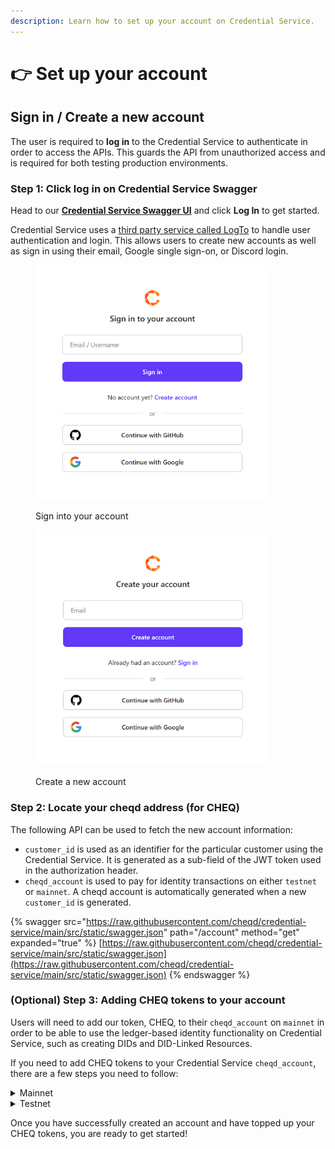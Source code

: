 ```yaml
---
description: Learn how to set up your account on Credential Service.
---
```


# 👉 Set up your account

## Sign in / Create a new account

The user is required to **log in** to the Credential Service to authenticate in order to access the APIs. This guards the API from unauthorized access and is required for both testing production environments.

### Step 1: Click log in on Credential Service Swagger

Head to our [**Credential Service Swagger UI**](https://credential-service.cheqd.net/swagger/#/) and click **Log In** to get started.

Credential Service uses a [third party service called LogTo](https://logto.io/) to handle user authentication and login. This allows users to create new accounts as well as sign in using their email, Google single sign-on, or Discord login.&#x20;

<div align="left">

<figure><img src="../.gitbook/assets/Credential Service Sign In.png" alt="" width="375"><figcaption><p>Sign into your account</p></figcaption></figure>

 

<figure><img src="../.gitbook/assets/Credential Service Sign up.png" alt="" width="375"><figcaption><p>Create a new account</p></figcaption></figure>

</div>

### Step 2: Locate your cheqd address (for CHEQ)

The following API can be used to fetch the new account information:

* `customer_id` is used as an identifier for the particular customer using the Credential Service. It is generated as a sub-field of the JWT token used in the authorization header.
* `cheqd_account` is used to pay for identity transactions on either `testnet` or `mainnet`. A cheqd account is automatically generated when a new `customer_id` is generated.

{% swagger src="https://raw.githubusercontent.com/cheqd/credential-service/main/src/static/swagger.json" path="/account" method="get" expanded="true" %}
[https://raw.githubusercontent.com/cheqd/credential-service/main/src/static/swagger.json](https://raw.githubusercontent.com/cheqd/credential-service/main/src/static/swagger.json)
{% endswagger %}

### (Optional) Step 3: Adding CHEQ tokens to your account

Users will need to add our token, CHEQ, to their `cheqd_account`  on `mainnet` in order to be able to use the ledger-based identity functionality on Credential Service, such as creating DIDs and DID-Linked Resources.

If you need to add CHEQ tokens to your Credential Service `cheqd_account`, there are a few steps you need to follow:

<details>

<summary>Mainnet</summary>

* First you need to setup a wallet which is able to hold CHEQ tokens. We recommend using [Leap Wallet](https://www.leapwallet.io/) which natively supports all CHEQ transactions in a browser plugin or on mobile. Alternatively, follow the [tutorial here to setup your Keplr wallet](https://github.com/cheqd/identity-docs/blob/2e371336b70d5d89bf3434d3daf6a743d5b99cd9/guides/wallets/keplr-setup.md).
* You will then need to [get CHEQ tokens from any of the listed providers here](https://cheqd.io/get-involved/).
* You will need to send tokens from your new cheqd Wallet account to your `cheqd_account` address for using the Credential Service.

</details>

<details>

<summary>Testnet</summary>

* It is unlikely that you will ever need to top up your Testnet account, as this is handled automatically. However, in the event that your Testnet account runs out of tokens, you can follow the step below.
* This is super simple. You can add free CHEQ tokens to your cheqd\_account [via our testnet faucet](https://testnet-faucet.cheqd.io/) by inputting your cheqd account address.

</details>

Once you have successfully created an account and have topped up your CHEQ tokens, you are ready to get started!

